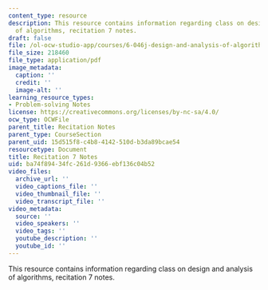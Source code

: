 ```yaml
---
content_type: resource
description: This resource contains information regarding class on design and analysis
  of algorithms, recitation 7 notes.
draft: false
file: /ol-ocw-studio-app/courses/6-046j-design-and-analysis-of-algorithms-spring-2015/ba74f89434fc261d9366ebf136c04b52_MIT6_046JS15_Recitation7.pdf
file_size: 218460
file_type: application/pdf
image_metadata:
  caption: ''
  credit: ''
  image-alt: ''
learning_resource_types:
- Problem-solving Notes
license: https://creativecommons.org/licenses/by-nc-sa/4.0/
ocw_type: OCWFile
parent_title: Recitation Notes
parent_type: CourseSection
parent_uid: 15d515f8-c4b8-4142-510d-b3da89bcae54
resourcetype: Document
title: Recitation 7 Notes
uid: ba74f894-34fc-261d-9366-ebf136c04b52
video_files:
  archive_url: ''
  video_captions_file: ''
  video_thumbnail_file: ''
  video_transcript_file: ''
video_metadata:
  source: ''
  video_speakers: ''
  video_tags: ''
  youtube_description: ''
  youtube_id: ''
---
```

This resource contains information regarding class on design and analysis of algorithms, recitation 7 notes.